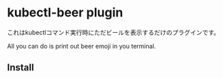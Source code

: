 # kubectl-beer plugin

これはkubectlコマンド実行時にただビールを表示するだけのプラグインです。

All you can do is print out beer emoji in you terminal.

## Install


